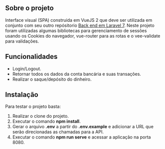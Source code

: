## Sobre o projeto

Interface visual (SPA) construida em VueJS 2 que deve ser utilizada em conjunto com seu outro repósitorio [Back end em Laravel 7](https://github.com/LucasVSCS/bank-backend-api). Neste projeto foram utilizadas algumas bibliotecas para gerenciamento de sessões usando os Cookies do navegador, vue-router para as rotas e o vee-validate para validações.

## Funcionalidades

- Login/Logout.
- Retornar todos os dados da conta bancária e suas transações.
- Realizar o saque/depósito do dinheiro.

## Instalação

Para testar o projeto basta:

1. Realizar o clone do projeto.
2. Executar o comando **npm install**.
3. Gerar o arquivo **.env** a partir do **.env.example** e adicionar a URL que serão direcionadas as chamadas para a API.
4. Executar o comando **npm run serve** e acessar a aplicação na porta 8080.
